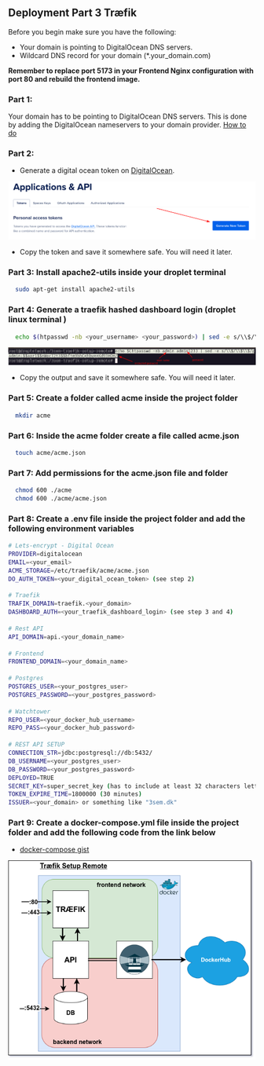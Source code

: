 ## Deployment Part 3 Træfik

Before you begin make sure you have the following:
- Your domain is pointing to DigitalOcean DNS servers. 
- Wildcard DNS record for your domain (*.your_domain.com)

**Remember to replace port 5173 in your Frontend Nginx configuration with port 80 and rebuild the frontend image.**

### Part 1:

Your domain has to be pointing to DigitalOcean DNS servers. This is done by adding the DigitalOcean nameservers to 
your domain provider.
[How to do](https://docs.digitalocean.com/products/networking/dns/getting-started/dns-registrars/)

### Part 2:

- Generate a digital ocean token on [DigitalOcean](https://cloud.digitalocean.com/account/api/tokens).

<img src="../images/digital_token.png">

- Copy the token and save it somewhere safe. You will need it later.

### Part 3:  Install apache2-utils inside your droplet terminal

```bash
  sudo apt-get install apache2-utils
``` 

### Part 4: Generate a traefik hashed dashboard login (droplet linux terminal )

```bash
  echo $(htpasswd -nb <your_username> <your_password>) | sed -e s/\\$/\\$\\$/g
```

<img src="../images/encrypted-password.png" alt="">

- Copy the output and save it somewhere safe. You will need it later.

### Part 5: Create a folder called acme inside the project folder

```bash
  mkdir acme
```

### Part 6: Inside the acme folder create a file called acme.json

```bash
  touch acme/acme.json
```

### Part 7: Add permissions for the acme.json file and folder

```bash
  chmod 600 ./acme
  chmod 600 ./acme/acme.json
```

### Part 8: Create a .env file inside the project folder and add the following environment variables

```bash
# Lets-encrypt - Digital Ocean
PROVIDER=digitalocean
EMAIL=<your_email>
ACME_STORAGE=/etc/traefik/acme/acme.json
DO_AUTH_TOKEN=<your_digital_ocean_token> (see step 2)

# Traefik
TRAFIK_DOMAIN=traefik.<your_domain>
DASHBOARD_AUTH=<your_traefik_dashboard_login> (see step 3 and 4)

# Rest API
API_DOMAIN=api.<your_domain_name>

# Frontend
FRONTEND_DOMAIN=<your_domain_name>

# Postgres
POSTGRES_USER=<your_postgres_user>
POSTGRES_PASSWORD=<your_postgres_password>

# Watchtower
REPO_USER=<your_docker_hub_username>
REPO_PASS=<your_docker_hub_password>

# REST API SETUP
CONNECTION_STR=jdbc:postgresql://db:5432/
DB_USERNAME=<your_postgres_user>
DB_PASSWORD=<your_postgres_password>
DEPLOYED=TRUE
SECRET_KEY=super_secret_key (has to include at least 32 characters letters and numbers)
TOKEN_EXPIRE_TIME=1800000 (30 minutes)
ISSUER=<your_domain> or something like "3sem.dk"

```

### Part 9: Create a docker-compose.yml file inside the project folder and add the following code from the link below

- [docker-compose gist](https://gist.github.com/tysker/0faa2bd46cddbda32f26d4f944120516)


<img src="../images/3sem-setup-remote.drawio.png" alt="3 semester local environment setup">
